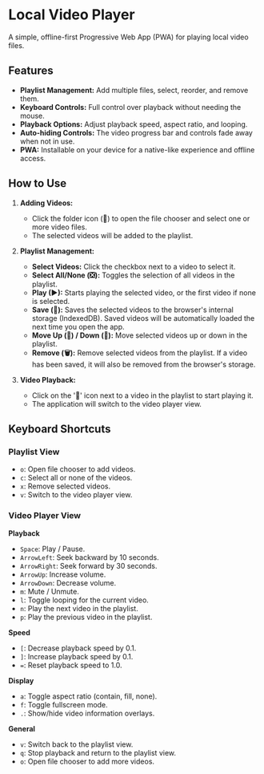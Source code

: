 # Local Video Player

A simple, offline-first Progressive Web App (PWA) for playing local video files.

## Features

*   **Playlist Management:** Add multiple files, select, reorder, and remove them.
*   **Keyboard Controls:** Full control over playback without needing the mouse.
*   **Playback Options:** Adjust playback speed, aspect ratio, and looping.
*   **Auto-hiding Controls:** The video progress bar and controls fade away when not in use.
*   **PWA:** Installable on your device for a native-like experience and offline access.

## How to Use

1.  **Adding Videos:**
    *   Click the folder icon (📁) to open the file chooser and select one or more video files.
    *   The selected videos will be added to the playlist.

2.  **Playlist Management:**
    *   **Select Videos:** Click the checkbox next to a video to select it.
    *   **Select All/None (❎):** Toggles the selection of all videos in the playlist.
    *   **Play (▶):** Starts playing the selected video, or the first video if none is selected.
    *   **Save (💾):** Saves the selected videos to the browser's internal storage (IndexedDB). Saved videos will be automatically loaded the next time you open the app.
    *   **Move Up (🔺) / Down (🔻):** Move selected videos up or down in the playlist.
    *   **Remove (🗑):** Remove selected videos from the playlist. If a video has been saved, it will also be removed from the browser's storage.

3.  **Video Playback:**
    *   Click on the '🎵' icon next to a video in the playlist to start playing it.
    *   The application will switch to the video player view.

## Keyboard Shortcuts

### Playlist View

*   `o`: Open file chooser to add videos.
*   `c`: Select all or none of the videos.
*   `x`: Remove selected videos.
*   `v`: Switch to the video player view.

### Video Player View

**Playback**
*   `Space`: Play / Pause.
*   `ArrowLeft`: Seek backward by 10 seconds.
*   `ArrowRight`: Seek forward by 30 seconds.
*   `ArrowUp`: Increase volume.
*   `ArrowDown`: Decrease volume.
*   `m`: Mute / Unmute.
*   `l`: Toggle looping for the current video.
*   `n`: Play the next video in the playlist.
*   `p`: Play the previous video in the playlist.

**Speed**
*   `[`: Decrease playback speed by 0.1.
*   `]`: Increase playback speed by 0.1.
*   `=`: Reset playback speed to 1.0.

**Display**
*   `a`: Toggle aspect ratio (contain, fill, none).
*   `f`: Toggle fullscreen mode.
*   `.`: Show/hide video information overlays.

**General**
*   `v`: Switch back to the playlist view.
*   `q`: Stop playback and return to the playlist view.
*   `o`: Open file chooser to add more videos.

